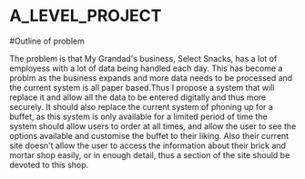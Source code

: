 A_LEVEL_PROJECT
===============
#Outline of problem

The problem is that My Grandad's business, Select Snacks, has a lot of employess with a lot of data being handled each day. This has become a problm as the business expands and more data needs to be processed and the current system is all paper based.Thus I propose a system that will replace it and allow all the data to be entered digitally and thus more securely. It should also replace the current system of phoning up for a buffet, as this system is only available for a limited period of time the system should allow users to order at all times, and allow the user to see the options available and customise the buffet to their liking. Also their current site doesn't allow the user to access the information about their brick and mortar shop easily, or in enough detail, thus a section of the site should be devoted to this shop.